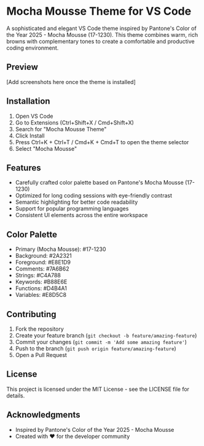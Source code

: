 # Mocha Mousse Theme for VS Code

A sophisticated and elegant VS Code theme inspired by Pantone's Color of the Year 2025 - Mocha Mousse (17-1230). This theme combines warm, rich browns with complementary tones to create a comfortable and productive coding environment.

## Preview

[Add screenshots here once the theme is installed]

## Installation

1. Open VS Code
2. Go to Extensions (Ctrl+Shift+X / Cmd+Shift+X)
3. Search for "Mocha Mousse Theme"
4. Click Install
5. Press Ctrl+K + Ctrl+T / Cmd+K + Cmd+T to open the theme selector
6. Select "Mocha Mousse"

## Features

- Carefully crafted color palette based on Pantone's Mocha Mousse (17-1230)
- Optimized for long coding sessions with eye-friendly contrast
- Semantic highlighting for better code readability
- Support for popular programming languages
- Consistent UI elements across the entire workspace

## Color Palette

- Primary (Mocha Mousse): #17-1230
- Background: #2A2321
- Foreground: #E8E1D9
- Comments: #7A6B62
- Strings: #C4A788
- Keywords: #B88E6E
- Functions: #D4B4A1
- Variables: #E8D5C8

## Contributing

1. Fork the repository
2. Create your feature branch (`git checkout -b feature/amazing-feature`)
3. Commit your changes (`git commit -m 'Add some amazing feature'`)
4. Push to the branch (`git push origin feature/amazing-feature`)
5. Open a Pull Request

## License

This project is licensed under the MIT License - see the LICENSE file for details.

## Acknowledgments

- Inspired by Pantone's Color of the Year 2025 - Mocha Mousse
- Created with ❤️ for the developer community
